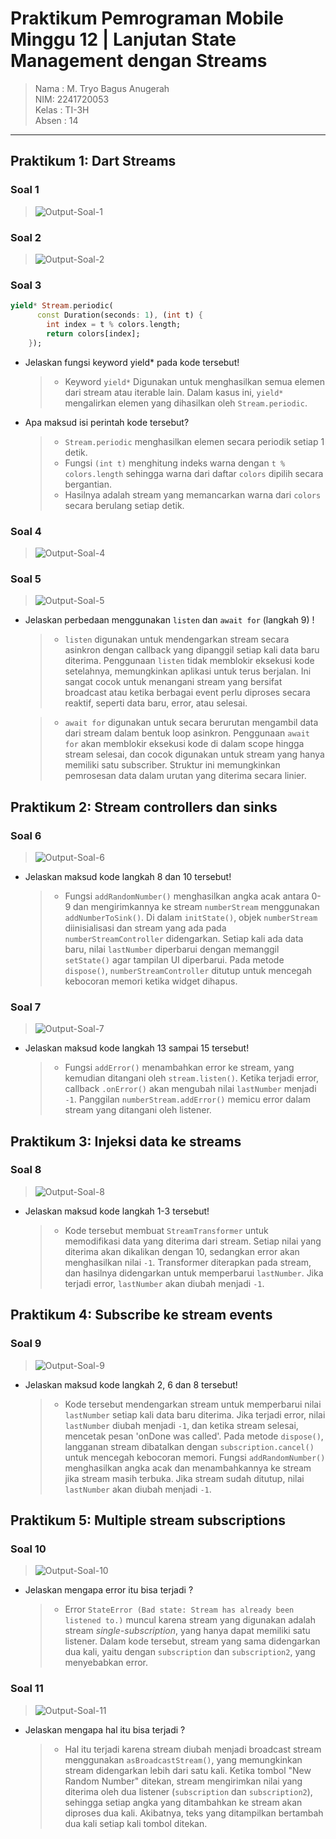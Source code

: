 # Praktikum Pemrograman Mobile Minggu 12 | Lanjutan State Management dengan Streams

> Nama : M. Tryo Bagus Anugerah <br />
> NIM: 2241720053<br />
> Kelas : TI-3H <br />
> Absen : 14 <br />
<hr>

## Praktikum 1: Dart Streams

### Soal 1

> <img src="docs/soal-1.png" alt="Output-Soal-1"/>

### Soal 2

> <img src="docs/soal-2.png" alt="Output-Soal-2"/>

### Soal 3

```dart
yield* Stream.periodic(
      const Duration(seconds: 1), (int t) {
        int index = t % colors.length;
        return colors[index];
    });
```

- Jelaskan fungsi keyword yield* pada kode tersebut!
    > - Keyword `yield*` Digunakan untuk menghasilkan semua elemen dari stream atau iterable lain. Dalam kasus ini, `yield*` mengalirkan elemen yang dihasilkan oleh `Stream.periodic`.
- Apa maksud isi perintah kode tersebut?
    > - `Stream.periodic` menghasilkan elemen secara periodik setiap 1 detik.<br>
    > - Fungsi `(int t)` menghitung indeks warna dengan `t % colors.length` sehingga warna dari daftar `colors` dipilih secara bergantian.<br>
    > - Hasilnya adalah stream yang memancarkan warna dari `colors` secara berulang setiap detik.

### Soal 4

> <img src="docs/soal-4.gif" alt="Output-Soal-4"/>

### Soal 5

> <img src="docs/soal-5.gif" alt="Output-Soal-5"/><br>

- Jelaskan perbedaan menggunakan `listen` dan `await for` (langkah 9) !
    > - `listen` digunakan untuk mendengarkan stream secara asinkron dengan callback yang dipanggil setiap kali data baru diterima. Penggunaan `listen` tidak memblokir eksekusi kode setelahnya, memungkinkan aplikasi untuk terus berjalan. Ini sangat cocok untuk menangani stream yang bersifat broadcast atau ketika berbagai event perlu diproses secara reaktif, seperti data baru, error, atau selesai.<br>

    > - `await for` digunakan untuk secara berurutan mengambil data dari stream dalam bentuk loop asinkron. Penggunaan `await for` akan memblokir eksekusi kode di dalam scope hingga stream selesai, dan cocok digunakan untuk stream yang hanya memiliki satu subscriber. Struktur ini memungkinkan pemrosesan data dalam urutan yang diterima secara linier.

## Praktikum 2: Stream controllers dan sinks

### Soal 6

> <img src="docs/soal-6.gif" alt="Output-Soal-6"/><br>

- Jelaskan maksud kode langkah 8 dan 10 tersebut!
    > - Fungsi `addRandomNumber()` menghasilkan angka acak antara 0-9 dan mengirimkannya ke stream `numberStream` menggunakan `addNumberToSink()`. Di dalam `initState()`, objek `numberStream` diinisialisasi dan stream yang ada pada `numberStreamController` didengarkan. Setiap kali ada data baru, nilai `lastNumber` diperbarui dengan memanggil `setState()` agar tampilan UI diperbarui. Pada metode `dispose()`, `numberStreamController` ditutup untuk mencegah kebocoran memori ketika widget dihapus.

### Soal 7

> <img src="docs/soal-7.gif" alt="Output-Soal-7"/><br>

- Jelaskan maksud kode langkah 13 sampai 15 tersebut!
    > - Fungsi `addError()` menambahkan error ke stream, yang kemudian ditangani oleh `stream.listen()`. Ketika terjadi error, callback `.onError()` akan mengubah nilai `lastNumber` menjadi `-1`. Panggilan `numberStream.addError()` memicu error dalam stream yang ditangani oleh listener.

## Praktikum 3: Injeksi data ke streams

### Soal 8

> <img src="docs/soal-8.gif" alt="Output-Soal-8"/><br>

- Jelaskan maksud kode langkah 1-3 tersebut!
    > - Kode tersebut membuat `StreamTransformer` untuk memodifikasi data yang diterima dari stream. Setiap nilai yang diterima akan dikalikan dengan 10, sedangkan error akan menghasilkan nilai `-1`. Transformer diterapkan pada stream, dan hasilnya didengarkan untuk memperbarui `lastNumber`. Jika terjadi error, `lastNumber` akan diubah menjadi `-1`.

## Praktikum 4: Subscribe ke stream events

### Soal 9

> <img src="docs/soal-9.gif" alt="Output-Soal-9"/><br>

- Jelaskan maksud kode langkah 2, 6 dan 8 tersebut!
    > - Kode tersebut mendengarkan stream untuk memperbarui nilai `lastNumber` setiap kali data baru diterima. Jika terjadi error, nilai `lastNumber` diubah menjadi `-1`, dan ketika stream selesai, mencetak pesan 'onDone was called'. Pada metode `dispose()`, langganan stream dibatalkan dengan `subscription.cancel()` untuk mencegah kebocoran memori. Fungsi `addRandomNumber()` menghasilkan angka acak dan menambahkannya ke stream jika stream masih terbuka. Jika stream sudah ditutup, nilai `lastNumber` akan diubah menjadi `-1`.

## Praktikum 5: Multiple stream subscriptions

### Soal 10

> <img src="docs/soal-10.png" alt="Output-Soal-10"/><br>

- Jelaskan mengapa error itu bisa terjadi ?
    > - Error `StateError (Bad state: Stream has already been listened to.)` muncul karena stream yang digunakan adalah stream *single-subscription*, yang hanya dapat memiliki satu listener. Dalam kode tersebut, stream yang sama didengarkan dua kali, yaitu dengan `subscription` dan `subscription2`, yang menyebabkan error.

### Soal 11

> <img src="docs/soal-11.gif" alt="Output-Soal-11"/><br>

- Jelaskan mengapa hal itu bisa terjadi ?
    > - Hal itu terjadi karena stream diubah menjadi broadcast stream menggunakan `asBroadcastStream()`, yang memungkinkan stream didengarkan lebih dari satu kali. Ketika tombol "New Random Number" ditekan, stream mengirimkan nilai yang diterima oleh dua listener (`subscription` dan `subscription2`), sehingga setiap angka yang ditambahkan ke stream akan diproses dua kali. Akibatnya, teks yang ditampilkan bertambah dua kali setiap kali tombol ditekan.

